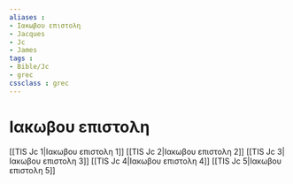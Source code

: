 ```yaml
---
aliases : 
- Ιακωβου επιστολη
- Jacques
- Jc
- James
tags : 
- Bible/Jc
- grec
cssclass : grec
---
```


# Ιακωβου επιστολη

[[TIS Jc 1|Ιακωβου επιστολη 1]]
[[TIS Jc 2|Ιακωβου επιστολη 2]]
[[TIS Jc 3|Ιακωβου επιστολη 3]]
[[TIS Jc 4|Ιακωβου επιστολη 4]]
[[TIS Jc 5|Ιακωβου επιστολη 5]]
